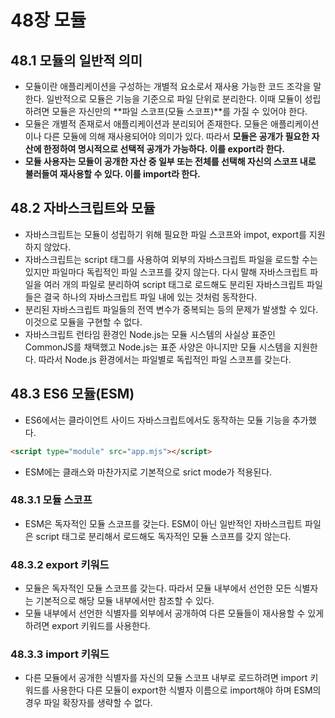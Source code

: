 # 48장 모듈

## 48.1 모듈의 일반적 의미

- 모듈이란 애플리케이션을 구성하는 개별적 요소로서 재사용 가능한 코드 조각을 말한다. 일반적으로 모듈은 기능을 기준으로 파일 단위로 분리한다. 이때 모듈이 성립하려면 모듈은 자신만의 **파일 스코프(모듈 스코프)**를 가질 수 있어야 한다.
- 모듈은 개별적 존재로서 애플리케이션과 분리되어 존재한다. 모듈은 애플리케이션이나 다른 모듈에 의해 재사용되어야 의미가 있다. 따라서 **모듈은 공개가 필요한 자산에 한정하여 명시적으로 선택적 공개가 가능하다. 이를 export라 한다.**
- **모듈 사용자는 모듈이 공개한 자산 중 일부 또는 전체를 선택해 자신의 스코프 내로 불러들여 재사용할 수 있다. 이를 import라 한다.**

## 48.2 자바스크립트와 모듈

- 자바스크립트는 모듈이 성립하기 위해 필요한 파일 스코프와 impot, export를 지원하지 않았다.
- 자바스크립트는 script 태그를 사용하여 외부의 자바스크립트 파일을 로드할 수는 있지만 파일마다 독립적인 파일 스코프를 갖지 않는다. 다시 말해 자바스크립트 파일을 여러 개의 파일로 분리하여 script 태그로 로드해도 분리된 자바스크립트 파일들은 결국 하나의 자바스크립트 파일 내에 있는 것처럼 동작한다.
- 분리된 자바스크립트 파일들의 전역 변수가 중복되는 등의 문제가 발생할 수 있다. 이것으로 모듈을 구현할 수 없다.
- 자바스크립트 런타임 환경인 Node.js는 모듈 시스템의 사실상 표준인 CommonJS를 채택했고 Node.js는 표준 사양은 아니지만 모듈 시스템을 지원한다. 따라서 Node.js 환경에서는 파일별로 독립적인 파일 스코프를 갖는다.

## 48.3 ES6 모듈(ESM)

- ES6에서는 클라이언트 사이드 자바스크립트에서도 동작하는 모듈 기능을 추가했다.

```html
<script type="module" src="app.mjs"></script>
```

- ESM에는 클래스와 마찬가지로 기본적으로 srict mode가 적용된다.

### 48.3.1 모듈 스코프

- ESM은 독자적인 모듈 스코프를 갖는다. ESM이 아닌 일반적인 자바스크립트 파일은 script 태그로 분리해서 로드해도 독자적인 모듈 스코프를 갖지 않는다.

### 48.3.2 export 키워드

- 모듈은 독자적인 모듈 스코프를 갖는다. 따라서 모듈 내부에서 선언한 모든 식별자는 기본적으로 해당 모듈 내부에서만 참조할 수 있다.
- 모듈 내부에서 선언한 식별자를 외부에서 공개하여 다른 모듈들이 재사용할 수 있게 하려면 export 키워드를 사용한다.

### 48.3.3 import 키워드

- 다른 모듈에서 공개한 식별자를 자신의 모듈 스코프 내부로 로드하려면 import 키워드를 사용한다 다른 모듈이 export한 식별자 이름으로 import해야 하며 ESM의 경우 파일 확장자를 생략할 수 없다.
